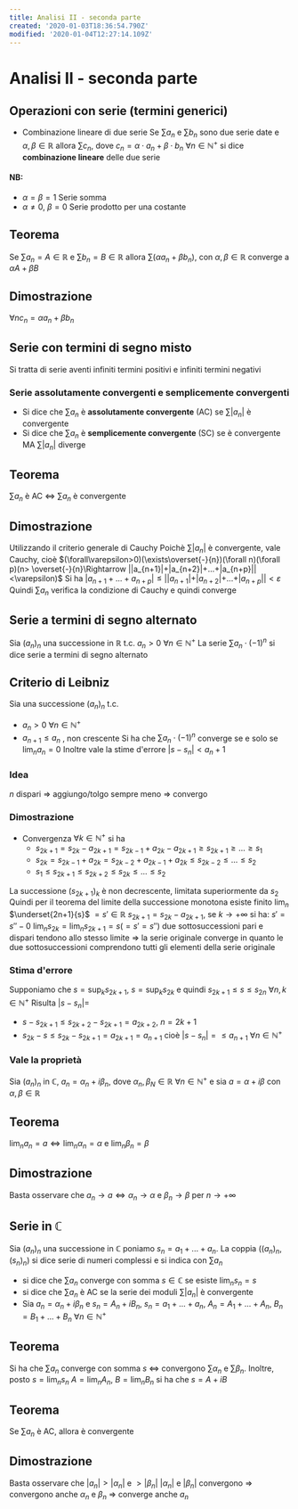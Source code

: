 ```yaml
---
title: Analisi II - seconda parte
created: '2020-01-03T18:36:54.790Z'
modified: '2020-01-04T12:27:14.109Z'
---
```


# Analisi II - seconda parte
## Operazioni con serie (termini generici)
+ Combinazione lineare di due serie
Se $\sum a_n$ e $\sum b_n$ sono due serie date e $α,β\in \mathbb{R}$ allora $\sum c_n$, dove $c_n=α\cdot a_n+β\cdot b_n$ $\forall n\in\mathbb{N}^+$ si dice __combinazione lineare__ delle due serie
#### NB:
+ $α=β=1$ Serie somma
+ $α\neq0$, $β=0$ Serie prodotto per una costante

## Teorema
Se $\sum a_n=A\in \mathbb{R}$ e $\sum b_n=B\in\mathbb{R}$ allora $\sum(αa_n+βb_n)$, con $α,β\in \mathbb{R}$ converge a $αA+βB$
## Dimostrazione
$\forall n c_n=αa_n+βb_n$

## Serie con termini di segno misto
Si tratta di serie aventi infiniti termini positivi e infiniti termini negativi
### Serie assolutamente convergenti e semplicemente convergenti
+ Si dice che $\sum a_n$ è __assolutamente convergente__ (AC) se $\sum |a_n|$ è convergente
+ Si dice che $\sum a_n$ è __semplicemente convergente__ (SC) se è convergente MA $\sum |a_n|$ diverge
## Teorema
$\sum a_n$ è AC $\Leftrightarrow$ $\sum a_n$ è convergente
## Dimostrazione
Utilizzando il criterio generale di Cauchy
Poichè $\sum |a_n|$ è convergente, vale Cauchy, cioè
 $(\forall\varepsilon>0)(\exists\overset{-}{n})(\forall n)(\forall p)(n> \overset{-}{n}\Rightarrow ||a_{n+1}|+|a_{n+2}|+...+|a_{n+p}||<\varepsilon)$
Si ha $|a_{n+1}+...+a_{n+p}|\le ||a_{n+1}|+|a_{n+2}|+...+|a_{n+p}||<\varepsilon$
Quindi $\sum a_n$ verifica la condizione di Cauchy e quindi converge

## Serie a termini di segno alternato
Sia $(a_n)_n$ una successione in $\mathbb{R}$ t.c. $a_n>0$  $\forall n\in\mathbb{N}^+$
La serie $\sum a_n\cdot (-1)^n$ si dice serie a termini di segno alternato
## Criterio di Leibniz
Sia una successione $(a_n)_n$ t.c. 
+ $a_n>0$  $\forall n\in\mathbb{N}^+$
+ $a_{n+1}\le a_n$ , non crescente
Si ha che $\sum a_n\cdot (-1)^n$ converge se e solo se $\displaystyle\lim_n a_n=0$
Inoltre vale la stime d'errore $|s-s_n|<a_n+1$
### Idea
$n$ dispari $\Rightarrow$ aggiungo/tolgo sempre meno $\Rightarrow$ convergo
### Dimostrazione
+ Convergenza
 $\forall k\in\mathbb{N}^+$ si ha
  * $s_{2k+1}=s_{2k}-a_{2k+1}=s_{2k-1}+a_{2k}-a_{2k+1}\ge s_{2k+1}\ge ...\ge s_1$
  * $s_{2k}=s_{2k-1}+a_{2k}=s_{2k-2}+a_{2k-1}+a_{2k}\le s_{2k-2}\le ...\le s_2$
  * $s_1\le s_{2k+1}\le s_{2k+2}\le s_{2k}\le ...\le s_2$

La successione $(s_{2k+1})_k$ è non decrescente, limitata superiormente da $s_2$
Quindi per il teorema del limite della successione monotona esiste finito     $\displaystyle \lim_n$ $\underset{2n+1}{s}$ $=s'\in \mathbb{R}$
$s_{2k+1}=s_{2k}-a_{2k+1}$, se $k\to +\infty$ si ha:
$s'=s''-0$
$\displaystyle\lim_n s_{2k}=\displaystyle\lim_n s_{2k+1}=s(=s'=s'')$
due sottosuccessioni pari e dispari tendono allo stesso limite $\Rightarrow$ la serie originale converge in quanto le due sottosuccessioni comprendono tutti gli elementi della serie originale
### Stima d'errore
Supponiamo che $\displaystyle s=\sup_k s_{2k+1}$,  $\displaystyle s=\sup_k s_{2k}$ e quindi $s_{2k+1}\le s\le s_{2n}$  $\forall n,k\in\mathbb{N}^+$
Risulta $|s-s_n|=$
+ $s-s_{2k+1}\le s_{2k+2}-s_{2k+1}=a_{2k+2}$, $n=2k+1$
+ $s_{2k}-s\le s_{2k}-s_{2k+1}=a_{2k+1}=a_{n+1}$
cioè $|s-s_n|=\le a_{n+1}$  $\forall n\in\mathbb{N}^+$
### Vale la proprietà
Sia $(a_n)_n$ in $\mathbb{C}$, $a_n=α_n+iβ_n$, dove $α_n,β_N\in \mathbb{R}$  $\forall n\in\mathbb{N}^+$ e sia $a=α+iβ$ con $α,β\in \mathbb{R}$
## Teorema
$\displaystyle\lim_n a_n=a \Leftrightarrow\displaystyle\lim_n α_n=α$ e $\displaystyle\lim_n β_n=β$
## Dimostrazione
Basta osservare che $a_n\to a \Leftrightarrow α_n\to α$ e $β_n\to β$ per $n\to +\infty$

## Serie in $\mathbb{C}$
Sia $(a_n)_n$ una successione in $\mathbb{C}$ poniamo $s_n=a_1+...+a_n$.
La coppia $((a_n)_n, (s_n)_n)$ si dice serie di numeri complessi e si indica con $\sum a_n$
+ si dice che $\sum a_n$ converge con somma $s\in \mathbb{C}$ se esiste $\displaystyle\lim_n s_n=s$
+ si dice che $\sum a_n$ è AC se la serie dei moduli $\sum |a_n|$ è convergente
+ Sia $a_n=α_n+iβ_n$ e $s_n=A_n+iB_n$, $s_n=a_1+...+a_n$, $A_n=A_1+...+A_n$, $B_n=B_1+...+B_n$  $\forall n\in\mathbb{N}^+$
## Teorema
Si ha che $\sum a_n$ converge con somma $s$ $\Leftrightarrow$ convergono $\sum α_n$ e $\sum β_n$. Inoltre, posto $s=\displaystyle\lim_n s_n$ $A=\displaystyle\lim_n A_n$, $B=\displaystyle\lim_n B_n$ si ha che $s=A+iB$
## Teorema
Se $\sum a_n$ è AC, allora è convergente
## Dimostrazione
Basta osservare che $|a_n|>|α_n|$ e $>|β_n|$
$|α_n|$ e $|β_n|$ convergono $\Rightarrow$ convergono anche $α_n$ e $β_n$ $\Rightarrow$ converge anche $a_n$





